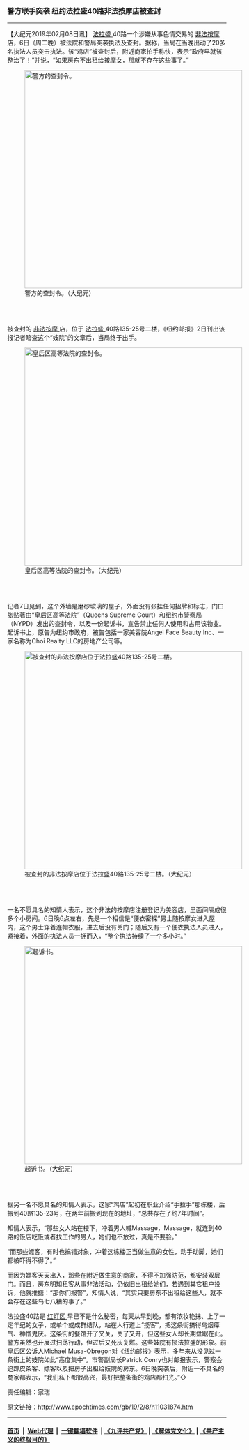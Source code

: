 ### 警方联手突袭 纽约法拉盛40路非法按摩店被查封
------------------------

<p>
 【大纪元2019年02月08日讯】
 <a href="http://www.epochtimes.com/gb/tag/%E6%B3%95%E6%8B%89%E7%9B%9B.html">
  法拉盛
 </a>
 40路一个涉嫌从事色情交易的
 <a href="http://www.epochtimes.com/gb/tag/%E9%9D%9E%E6%B3%95%E6%8C%89%E6%91%A9.html">
  非法按摩
 </a>
 店，6日（周二晚）被法院和警局突袭执法及查封。据称，当局在当晚出动了20多名执法人员突击执法。该“鸡店”被查封后，附近商家拍手称快，表示“政府早就该整治了！”并说，“如果房东不出租给按摩女，那就不存在这些事了。”
</p>
<figure class="wp-caption aligncenter" id="11031882" style="width: 500px">
 <img alt="警方的查封令。" src="http://i.epochtimes.com/assets/uploads/2019/02/1e312eed15696f94b810e73b510f17a7-450x600.jpg" width="500"/>
 <br/><figcaption class="wp-caption-text">
  警方的查封令。（大纪元）
 </figcaption><br/>
</figure><br/>
<p>
 被查封的
 <a href="http://www.epochtimes.com/gb/tag/%E9%9D%9E%E6%B3%95%E6%8C%89%E6%91%A9.html">
  非法按摩
 </a>
 店，位于
 <a href="http://www.epochtimes.com/gb/tag/%E6%B3%95%E6%8B%89%E7%9B%9B.html">
  法拉盛
 </a>
 40路135-25号二楼，《纽约邮报》2日刊出该报记者暗查这个“妓院”的文章后，当局终于出手。
</p>
<figure class="wp-caption aligncenter" id="11031880" style="width: 500px">
 <img alt="皇后区高等法院的查封令。" src="http://i.epochtimes.com/assets/uploads/2019/02/7634551a5df8448c6902c89f79ff06f7-450x600.jpg" width="500"/>
 <br/><figcaption class="wp-caption-text">
  皇后区高等法院的查封令。（大纪元）
 </figcaption><br/>
</figure><br/>
<p>
 记者7日见到，这个外墙是磨砂玻璃的屋子，外面没有张挂任何招牌和标志，门口张贴著由“皇后区高等法院”（Queens Supreme Court）和纽约市警察局（NYPD）发出的查封令，以及一份起诉书，宣告禁止任何人使用和占用该物业。起诉书上，原告为纽约市政府，被告包括一家美容院Angel Face Beauty Inc、一家名称为Choi Realty LLC的房地产公司等。
</p>
<figure class="wp-caption aligncenter" id="11031879" style="width: 500px">
 <img alt="被查封的非法按摩店位于法拉盛40路135-25号二楼。" src="http://i.epochtimes.com/assets/uploads/2019/02/1b61970a720db1227763b54dba422b3c-450x600.jpg" width="500"/>
 <br/><figcaption class="wp-caption-text">
  被查封的非法按摩店位于法拉盛40路135-25号二楼。（大纪元）
 </figcaption><br/>
</figure><br/>
<p>
 一名不愿具名的知情人表示，这个非法的按摩店注册登记为美容店，里面间隔成很多个小房间。6日晚6点左右，先是一个相信是“便衣密探”男士随按摩女进入屋内，这个男士穿着连帽衣服，进去后没有关门；随后又有一个便衣执法人员进入，紧接着，外面的执法人员一拥而入，“整个执法持续了一个多小时。”
</p>
<figure class="wp-caption aligncenter" id="11031878" style="width: 500px">
 <img alt="起诉书。" src="http://i.epochtimes.com/assets/uploads/2019/02/579b9de2971b355ac955002fd22d94c6-450x600.jpg" width="500"/>
 <br/><figcaption class="wp-caption-text">
  起诉书。（大纪元）
 </figcaption><br/>
</figure><br/>
<p>
 据另一名不愿具名的知情人表示，这家“鸡店”起初在职业介绍“手拉手”那栋楼，后搬到40路135-23号，在两年前搬到现在的地址，“总共存在了约7年时间”。
</p>
<p>
 知情人表示，“那些女人站在楼下，冲着男人喊Massage，Massage，就连到40路的饭店吃饭或者找工作的男人，她们也不放过，真是不要脸。”
</p>
<p>
 “而那些嫖客，有时也搞错对象，冲着这栋楼正当做生意的女性，动手动脚，她们都被吓得不得了。”
</p>
<p>
 而因为嫖客天天出入，那些在附近做生意的商家，不得不加强防范，都安装双层门。而且，房东明知租客从事非法活动，仍依旧出租给她们，若遇到其它租户投诉，他就推搪：“那你们报警”，知情人说，“其实只要房东不出租给这些人，就不会存在这些乌七八糟的事了。”
</p>
<p>
 法拉盛40路是
 <a href="http://www.epochtimes.com/gb/tag/%E7%BA%A2%E7%81%AF%E5%8C%BA.html">
  红灯区
 </a>
 早已不是什么秘密，每天从早到晚，都有浓妆艳抹、上了一定年纪的女子，或单个或成群结队，站在人行道上“揽客”，把这条街搞得乌烟瘴气、神憎鬼厌。这条街的餐馆开了又关，关了又开，但这些女人却长期盘踞在此。警方虽然也开展过扫荡行动，但过后又死灰复燃。这些妓院有损法拉盛的形象。前皇后区公诉人Michael Musa-Obregon对《纽约邮报》表示，多年来从没见过一条街上的妓院如此“高度集中”。市警副局长Patrick Conry也对邮报表示，警察会追踪皮条客、嫖客以及把房子出租给妓院的房东。6日晚突袭后，附近一不具名的商家都表示，“我们私下都很高兴，最好把整条街的鸡店都扫光。”◇
</p>
<p>
 责任编辑：家瑞
</p>

原文链接：http://www.epochtimes.com/gb/19/2/8/n11031874.htm


------------------------
#### [首页](https://github.com/gfw-breaker/banned-news/blob/master/README.md) &nbsp;|&nbsp; [Web代理](https://github.com/labour-camp/helloworld) &nbsp;|&nbsp; [一键翻墙软件](https://github.com/gfw-breaker/nogfw/blob/master/README.md) &nbsp;| [《九评共产党》](https://github.com/gfw-breaker/9ping.md/blob/master/README.md#九评之一评共产党是什么) | [《解体党文化》](https://github.com/gfw-breaker/jtdwh.md/blob/master/README.md) | [《共产主义的终极目的》](https://github.com/gfw-breaker/gczydzjmd.md/blob/master/README.md)

